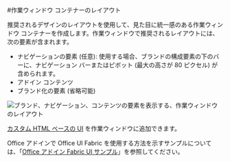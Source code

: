 #<a name="layout-for-task-pane-containers"></a>作業ウィンドウ コンテナーのレイアウト


推奨されるデザインのレイアウトを使用して、見た目に統一感のある作業ウィンドウ コンテナーを作成します。作業ウィンドウで推奨されるレイアウトには、次の要素が含まれます。 

- ナビゲーションの要素 (任意): 使用する場合、ブランドの構成要素の下のバーに、ナビゲーション バーまたはピボット (最大の高さが 80 ピクセル) が含められます。
- アドイン コンテンツ
- ブランド化の要素 (省略可能)

![ブランド、ナビゲーション、コンテンツの要素を表示する、作業ウィンドウのレイアウト](../../../images/layouts_taskpane_v0.02.png)

[カスタム HTML ベースの UI](ui-elements.md#custom-HTML-based-UI) を作業ウィンドウに追加できます。

Office アドインで Office UI Fabric を使用する方法を示すサンプルについては、「[Office アドイン Fabric UI サンプル](https://github.com/OfficeDev/Office-Add-in-Fabric-UI-Sample)」を参照してください。

<!-- Add sample template for content add-in and individual building blocks - Branding, Navigation bar or pivot, input, layout components -->
